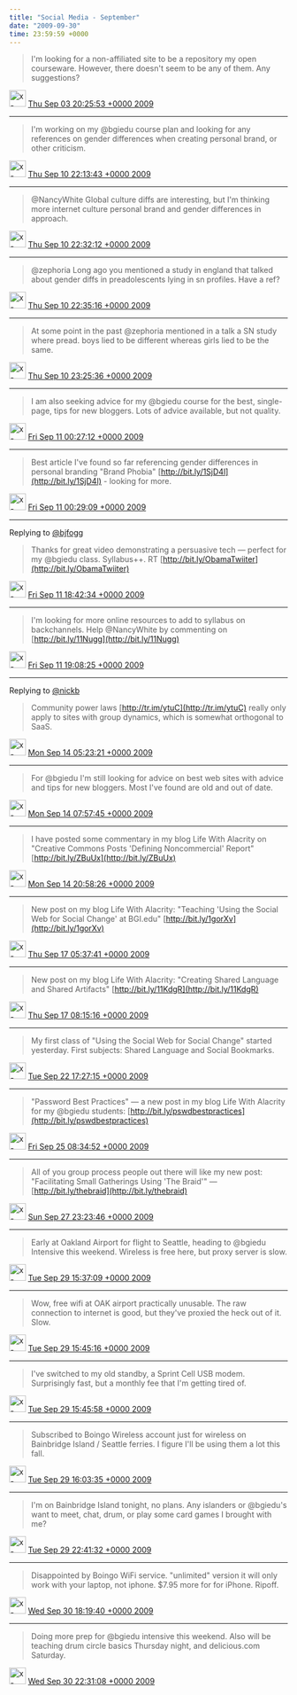 ```yaml
---    
title: "Social Media - September"
date: "2009-09-30"
time: 23:59:59 +0000
---
```


> I'm looking for a non-affiliated site to be a repository my open courseware. However, there doesn't seem to be any of them. Any suggestions?

<img src="{{ site.url }}{{ site.baseurl }}/assets/images/media/tweet.ico" alt="x-icon" width="30" /> [Thu Sep 03 20:25:53 +0000 2009](https://twitter.com/ChristopherA/status/3741264687)

----

> I'm working on my @bgiedu course plan and looking for any references on gender differences when creating personal brand, or other criticism.

<img src="{{ site.url }}{{ site.baseurl }}/assets/images/media/tweet.ico" alt="x-icon" width="30" /> [Thu Sep 10 22:13:43 +0000 2009](https://twitter.com/ChristopherA/status/3897435485)

----

> @NancyWhite Global culture diffs are interesting, but I'm thinking more internet culture personal brand and gender differences in approach.

<img src="{{ site.url }}{{ site.baseurl }}/assets/images/media/tweet.ico" alt="x-icon" width="30" /> [Thu Sep 10 22:32:12 +0000 2009](https://twitter.com/ChristopherA/status/3897800308)

----

> @zephoria Long ago you mentioned a study in england that talked about gender diffs in preadolescents lying in sn profiles. Have a ref?

<img src="{{ site.url }}{{ site.baseurl }}/assets/images/media/tweet.ico" alt="x-icon" width="30" /> [Thu Sep 10 22:35:16 +0000 2009](https://twitter.com/ChristopherA/status/3897860640)

----

> At some point in the past @zephoria mentioned in a talk a SN study where pread. boys lied to be different whereas girls lied to be the same.

<img src="{{ site.url }}{{ site.baseurl }}/assets/images/media/tweet.ico" alt="x-icon" width="30" /> [Thu Sep 10 23:25:36 +0000 2009](https://twitter.com/ChristopherA/status/3898858416)

----

> I am also seeking advice for my @bgiedu course for the best, single-page, tips for new bloggers. Lots of advice available, but not quality.

<img src="{{ site.url }}{{ site.baseurl }}/assets/images/media/tweet.ico" alt="x-icon" width="30" /> [Fri Sep 11 00:27:12 +0000 2009](https://twitter.com/ChristopherA/status/3900148901)

----

> Best article I've found so far referencing gender differences in personal branding "Brand Phobia" [http://bit.ly/1SjD4l](http://bit.ly/1SjD4l) - looking for more.

<img src="{{ site.url }}{{ site.baseurl }}/assets/images/media/tweet.ico" alt="x-icon" width="30" /> [Fri Sep 11 00:29:09 +0000 2009](https://twitter.com/ChristopherA/status/3900190220)

----

Replying to [@bjfogg](https://twitter.com/bjfogg/status/3915744659)

> Thanks for great video demonstrating a persuasive tech — perfect for my @bgiedu class. Syllabus++. RT [http://bit.ly/ObamaTwiiter](http://bit.ly/ObamaTwiiter)

<img src="{{ site.url }}{{ site.baseurl }}/assets/images/media/tweet.ico" alt="x-icon" width="30" /> [Fri Sep 11 18:42:34 +0000 2009](https://twitter.com/ChristopherA/status/3916888958)

----

> I'm looking for more online resources to add to syllabus on backchannels. Help @NancyWhite by commenting on [http://bit.ly/11Nugg](http://bit.ly/11Nugg)

<img src="{{ site.url }}{{ site.baseurl }}/assets/images/media/tweet.ico" alt="x-icon" width="30" /> [Fri Sep 11 19:08:25 +0000 2009](https://twitter.com/ChristopherA/status/3917377864)

----

Replying to [@nickb](https://twitter.com/nickb/status/3923133926)

> Community power laws [http://tr.im/ytuC](http://tr.im/ytuC) really only apply to sites with group dynamics, which is somewhat orthogonal to SaaS.

<img src="{{ site.url }}{{ site.baseurl }}/assets/images/media/tweet.ico" alt="x-icon" width="30" /> [Mon Sep 14 05:23:21 +0000 2009](https://twitter.com/ChristopherA/status/3974432897)

----

> For @bgiedu I'm still looking for advice on best web sites with advice and tips for new bloggers. Most I've found are old and out of date.

<img src="{{ site.url }}{{ site.baseurl }}/assets/images/media/tweet.ico" alt="x-icon" width="30" /> [Mon Sep 14 07:57:45 +0000 2009](https://twitter.com/ChristopherA/status/3976220395)

----

> I have posted some commentary in my blog Life With Alacrity on "Creative Commons Posts 'Defining Noncommercial' Report" [http://bit.ly/ZBuUx](http://bit.ly/ZBuUx)

<img src="{{ site.url }}{{ site.baseurl }}/assets/images/media/tweet.ico" alt="x-icon" width="30" /> [Mon Sep 14 20:58:26 +0000 2009](https://twitter.com/ChristopherA/status/3988466787)

----

> New post on my blog Life With Alacrity: "Teaching 'Using the Social Web for Social Change' at BGI.edu" [http://bit.ly/1gorXv](http://bit.ly/1gorXv)

<img src="{{ site.url }}{{ site.baseurl }}/assets/images/media/tweet.ico" alt="x-icon" width="30" /> [Thu Sep 17 05:37:41 +0000 2009](https://twitter.com/ChristopherA/status/4048343490)

----

> New post on my blog Life With Alacrity: "Creating Shared Language and Shared Artifacts" [http://bit.ly/11KdgR](http://bit.ly/11KdgR)

<img src="{{ site.url }}{{ site.baseurl }}/assets/images/media/tweet.ico" alt="x-icon" width="30" /> [Thu Sep 17 08:15:16 +0000 2009](https://twitter.com/ChristopherA/status/4050092171)

----

> My first class of "Using the Social Web for Social Change" started yesterday. First subjects: Shared Language and Social Bookmarks.

<img src="{{ site.url }}{{ site.baseurl }}/assets/images/media/tweet.ico" alt="x-icon" width="30" /> [Tue Sep 22 17:27:15 +0000 2009](https://twitter.com/ChristopherA/status/4176856871)

----

> "Password Best Practices" — a new post in my blog Life With Alacrity for my @bgiedu students: [http://bit.ly/pswdbestpractices](http://bit.ly/pswdbestpractices)

<img src="{{ site.url }}{{ site.baseurl }}/assets/images/media/tweet.ico" alt="x-icon" width="30" /> [Fri Sep 25 08:34:52 +0000 2009](https://twitter.com/ChristopherA/status/4364128977)

----

> All of you group process people out there will like my new post: "Facilitating Small Gatherings Using 'The Braid'" — [http://bit.ly/thebraid](http://bit.ly/thebraid)

<img src="{{ site.url }}{{ site.baseurl }}/assets/images/media/tweet.ico" alt="x-icon" width="30" /> [Sun Sep 27 23:23:46 +0000 2009](https://twitter.com/ChristopherA/status/4428620840)

----

> Early at Oakland Airport for flight to Seattle, heading to @bgiedu Intensive this weekend. Wireless is free here, but proxy server is slow.

<img src="{{ site.url }}{{ site.baseurl }}/assets/images/media/tweet.ico" alt="x-icon" width="30" /> [Tue Sep 29 15:37:09 +0000 2009](https://twitter.com/ChristopherA/status/4472555640)

----

> Wow, free wifi at OAK airport practically unusable. The raw connection to internet is good, but they've proxied the heck out of it. Slow.

<img src="{{ site.url }}{{ site.baseurl }}/assets/images/media/tweet.ico" alt="x-icon" width="30" /> [Tue Sep 29 15:45:16 +0000 2009](https://twitter.com/ChristopherA/status/4472737587)

----

> I've switched to my old standby, a Sprint Cell USB modem. Surprisingly fast, but a monthly fee that I'm getting tired of.

<img src="{{ site.url }}{{ site.baseurl }}/assets/images/media/tweet.ico" alt="x-icon" width="30" /> [Tue Sep 29 15:45:58 +0000 2009](https://twitter.com/ChristopherA/status/4472753957)

----

> Subscribed to Boingo Wireless account just for wireless on Bainbridge Island / Seattle ferries. I figure I'll be using them a lot this fall.

<img src="{{ site.url }}{{ site.baseurl }}/assets/images/media/tweet.ico" alt="x-icon" width="30" /> [Tue Sep 29 16:03:35 +0000 2009](https://twitter.com/ChristopherA/status/4473159549)

----

> I'm on Bainbridge Island tonight, no plans. Any islanders or @bgiedu's want to meet, chat, drum, or play some card games I brought with me?

<img src="{{ site.url }}{{ site.baseurl }}/assets/images/media/tweet.ico" alt="x-icon" width="30" /> [Tue Sep 29 22:41:32 +0000 2009](https://twitter.com/ChristopherA/status/4482017319)

----

> Disappointed by Boingo WiFi service. "unlimited" version it will only work with your laptop, not iphone. $7.95 more for for iPhone. Ripoff.

<img src="{{ site.url }}{{ site.baseurl }}/assets/images/media/tweet.ico" alt="x-icon" width="30" /> [Wed Sep 30 18:19:40 +0000 2009](https://twitter.com/ChristopherA/status/4503450592)

----

> Doing more prep for @bgiedu intensive this weekend. Also will be teaching drum circle basics Thursday night, and delicious.com Saturday.

<img src="{{ site.url }}{{ site.baseurl }}/assets/images/media/tweet.ico" alt="x-icon" width="30" /> [Wed Sep 30 22:31:08 +0000 2009](https://twitter.com/ChristopherA/status/4509020008)